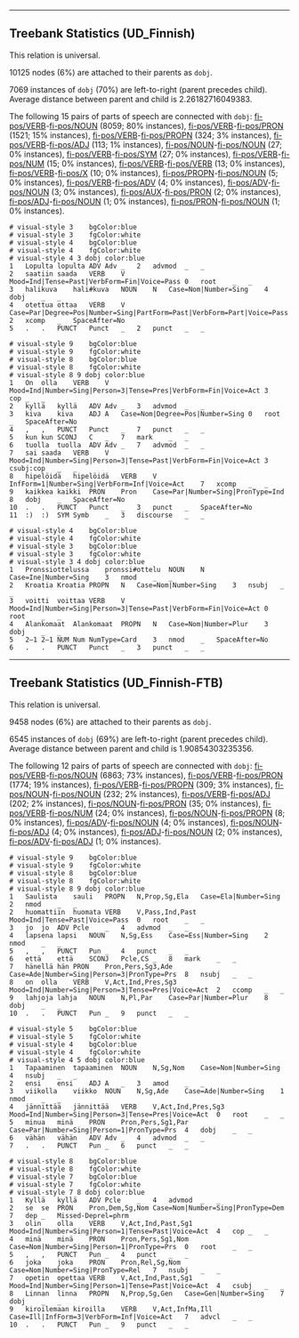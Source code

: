 

--------------------------------------------------------------------------------

## Treebank Statistics (UD_Finnish)

This relation is universal.

10125 nodes (6%) are attached to their parents as `dobj`.

7069 instances of `dobj` (70%) are left-to-right (parent precedes child).
Average distance between parent and child is 2.26182716049383.

The following 15 pairs of parts of speech are connected with `dobj`: [fi-pos/VERB]()-[fi-pos/NOUN]() (8059; 80% instances), [fi-pos/VERB]()-[fi-pos/PRON]() (1521; 15% instances), [fi-pos/VERB]()-[fi-pos/PROPN]() (324; 3% instances), [fi-pos/VERB]()-[fi-pos/ADJ]() (113; 1% instances), [fi-pos/NOUN]()-[fi-pos/NOUN]() (27; 0% instances), [fi-pos/VERB]()-[fi-pos/SYM]() (27; 0% instances), [fi-pos/VERB]()-[fi-pos/NUM]() (15; 0% instances), [fi-pos/VERB]()-[fi-pos/VERB]() (13; 0% instances), [fi-pos/VERB]()-[fi-pos/X]() (10; 0% instances), [fi-pos/PROPN]()-[fi-pos/NOUN]() (5; 0% instances), [fi-pos/VERB]()-[fi-pos/ADV]() (4; 0% instances), [fi-pos/ADV]()-[fi-pos/NOUN]() (3; 0% instances), [fi-pos/AUX]()-[fi-pos/PRON]() (2; 0% instances), [fi-pos/ADJ]()-[fi-pos/NOUN]() (1; 0% instances), [fi-pos/PRON]()-[fi-pos/NOUN]() (1; 0% instances).


~~~ conllu
# visual-style 3	bgColor:blue
# visual-style 3	fgColor:white
# visual-style 4	bgColor:blue
# visual-style 4	fgColor:white
# visual-style 4 3 dobj	color:blue
1	Lopulta	lopulta	ADV	Adv	_	2	advmod	_	_
2	saatiin	saada	VERB	V	Mood=Ind|Tense=Past|VerbForm=Fin|Voice=Pass	0	root	_	_
3	halikuva	hali#kuva	NOUN	N	Case=Nom|Number=Sing	4	dobj	_	_
4	otettua	ottaa	VERB	V	Case=Par|Degree=Pos|Number=Sing|PartForm=Past|VerbForm=Part|Voice=Pass	2	xcomp	_	SpaceAfter=No
5	.	.	PUNCT	Punct	_	2	punct	_	_

~~~


~~~ conllu
# visual-style 9	bgColor:blue
# visual-style 9	fgColor:white
# visual-style 8	bgColor:blue
# visual-style 8	fgColor:white
# visual-style 8 9 dobj	color:blue
1	On	olla	VERB	V	Mood=Ind|Number=Sing|Person=3|Tense=Pres|VerbForm=Fin|Voice=Act	3	cop	_	_
2	kyllä	kyllä	ADV	Adv	_	3	advmod	_	_
3	kiva	kiva	ADJ	A	Case=Nom|Degree=Pos|Number=Sing	0	root	_	SpaceAfter=No
4	,	,	PUNCT	Punct	_	7	punct	_	_
5	kun	kun	SCONJ	C	_	7	mark	_	_
6	tuolla	tuolla	ADV	Adv	_	7	advmod	_	_
7	sai	saada	VERB	V	Mood=Ind|Number=Sing|Person=3|Tense=Past|VerbForm=Fin|Voice=Act	3	csubj:cop	_	_
8	hipelöidä	hipelöidä	VERB	V	InfForm=1|Number=Sing|VerbForm=Inf|Voice=Act	7	xcomp	_	_
9	kaikkea	kaikki	PRON	Pron	Case=Par|Number=Sing|PronType=Ind	8	dobj	_	SpaceAfter=No
10	.	.	PUNCT	Punct	_	3	punct	_	SpaceAfter=No
11	:)	:)	SYM	Symb	_	3	discourse	_	_

~~~


~~~ conllu
# visual-style 4	bgColor:blue
# visual-style 4	fgColor:white
# visual-style 3	bgColor:blue
# visual-style 3	fgColor:white
# visual-style 3 4 dobj	color:blue
1	Pronssiottelussa	pronssi#ottelu	NOUN	N	Case=Ine|Number=Sing	3	nmod	_	_
2	Kroatia	Kroatia	PROPN	N	Case=Nom|Number=Sing	3	nsubj	_	_
3	voitti	voittaa	VERB	V	Mood=Ind|Number=Sing|Person=3|Tense=Past|VerbForm=Fin|Voice=Act	0	root	_	_
4	Alankomaat	Alankomaat	PROPN	N	Case=Nom|Number=Plur	3	dobj	_	_
5	2–1	2–1	NUM	Num	NumType=Card	3	nmod	_	SpaceAfter=No
6	.	.	PUNCT	Punct	_	3	punct	_	_

~~~




--------------------------------------------------------------------------------

## Treebank Statistics (UD_Finnish-FTB)

This relation is universal.

9458 nodes (6%) are attached to their parents as `dobj`.

6545 instances of `dobj` (69%) are left-to-right (parent precedes child).
Average distance between parent and child is 1.90854303235356.

The following 12 pairs of parts of speech are connected with `dobj`: [fi-pos/VERB]()-[fi-pos/NOUN]() (6863; 73% instances), [fi-pos/VERB]()-[fi-pos/PRON]() (1774; 19% instances), [fi-pos/VERB]()-[fi-pos/PROPN]() (309; 3% instances), [fi-pos/NOUN]()-[fi-pos/NOUN]() (232; 2% instances), [fi-pos/VERB]()-[fi-pos/ADJ]() (202; 2% instances), [fi-pos/NOUN]()-[fi-pos/PRON]() (35; 0% instances), [fi-pos/VERB]()-[fi-pos/NUM]() (24; 0% instances), [fi-pos/NOUN]()-[fi-pos/PROPN]() (8; 0% instances), [fi-pos/ADV]()-[fi-pos/NOUN]() (4; 0% instances), [fi-pos/NOUN]()-[fi-pos/ADJ]() (4; 0% instances), [fi-pos/ADJ]()-[fi-pos/NOUN]() (2; 0% instances), [fi-pos/ADV]()-[fi-pos/ADJ]() (1; 0% instances).


~~~ conllu
# visual-style 9	bgColor:blue
# visual-style 9	fgColor:white
# visual-style 8	bgColor:blue
# visual-style 8	fgColor:white
# visual-style 8 9 dobj	color:blue
1	Saulista	sauli	PROPN	N,Prop,Sg,Ela	Case=Ela|Number=Sing	2	nmod	_	_
2	huomattiin	huomata	VERB	V,Pass,Ind,Past	Mood=Ind|Tense=Past|Voice=Pass	0	root	_	_
3	jo	jo	ADV	Pcle	_	4	advmod	_	_
4	lapsena	lapsi	NOUN	N,Sg,Ess	Case=Ess|Number=Sing	2	nmod	_	_
5	,	,	PUNCT	Pun	_	4	punct	_	_
6	että	että	SCONJ	Pcle,CS	_	8	mark	_	_
7	hänellä	hän	PRON	Pron,Pers,Sg3,Ade	Case=Ade|Number=Sing|Person=3|PronType=Prs	8	nsubj	_	_
8	on	olla	VERB	V,Act,Ind,Pres,Sg3	Mood=Ind|Number=Sing|Person=3|Tense=Pres|Voice=Act	2	ccomp	_	_
9	lahjoja	lahja	NOUN	N,Pl,Par	Case=Par|Number=Plur	8	dobj	_	_
10	.	.	PUNCT	Pun	_	9	punct	_	_

~~~


~~~ conllu
# visual-style 5	bgColor:blue
# visual-style 5	fgColor:white
# visual-style 4	bgColor:blue
# visual-style 4	fgColor:white
# visual-style 4 5 dobj	color:blue
1	Tapaaminen	tapaaminen	NOUN	N,Sg,Nom	Case=Nom|Number=Sing	4	nsubj	_	_
2	ensi	ensi	ADJ	A	_	3	amod	_	_
3	viikolla	viikko	NOUN	N,Sg,Ade	Case=Ade|Number=Sing	1	nmod	_	_
4	jännittää	jännittää	VERB	V,Act,Ind,Pres,Sg3	Mood=Ind|Number=Sing|Person=3|Tense=Pres|Voice=Act	0	root	_	_
5	minua	minä	PRON	Pron,Pers,Sg1,Par	Case=Par|Number=Sing|Person=1|PronType=Prs	4	dobj	_	_
6	vähän	vähän	ADV	Adv	_	4	advmod	_	_
7	.	.	PUNCT	Pun	_	6	punct	_	_

~~~


~~~ conllu
# visual-style 8	bgColor:blue
# visual-style 8	fgColor:white
# visual-style 7	bgColor:blue
# visual-style 7	fgColor:white
# visual-style 7 8 dobj	color:blue
1	Kyllä	kyllä	ADV	Pcle	_	4	advmod	_	_
2	se	se	PRON	Pron,Dem,Sg,Nom	Case=Nom|Number=Sing|PronType=Dem	7	dep	_	Missed-Deprel=phrm
3	olin	olla	VERB	V,Act,Ind,Past,Sg1	Mood=Ind|Number=Sing|Person=1|Tense=Past|Voice=Act	4	cop	_	_
4	minä	minä	PRON	Pron,Pers,Sg1,Nom	Case=Nom|Number=Sing|Person=1|PronType=Prs	0	root	_	_
5	,	,	PUNCT	Pun	_	4	punct	_	_
6	joka	joka	PRON	Pron,Rel,Sg,Nom	Case=Nom|Number=Sing|PronType=Rel	7	nsubj	_	_
7	opetin	opettaa	VERB	V,Act,Ind,Past,Sg1	Mood=Ind|Number=Sing|Person=1|Tense=Past|Voice=Act	4	csubj	_	_
8	Linnan	linna	PROPN	N,Prop,Sg,Gen	Case=Gen|Number=Sing	7	dobj	_	_
9	kiroilemaan	kiroilla	VERB	V,Act,InfMa,Ill	Case=Ill|InfForm=3|VerbForm=Inf|Voice=Act	7	advcl	_	_
10	.	.	PUNCT	Pun	_	9	punct	_	_

~~~


